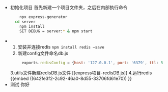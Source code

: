 - 初始化项目
  首先新建一个项目文件夹，之后在内部执行命令
  ```bash
      npx express-generator
  	cd server
      npm install
      SET DEBUG = server:* & npm start
  ```
- 1. 安装并连接redis
  `npm install redis –save`
  2. 新建config文件命名db.js
  ```js
       exports.redisConfig = {host: '127.0.0.1', port: '6379', ttl: 5 * 60 * 1000}
  ```
  3.utils文件新建redisDB.js文件 [[express项目-redisDB.js]]
  4.运行redis
  {{embed ((642fe3f2-2c92-46a0-8d55-33706fd61e70)) }}
- 测试 你好